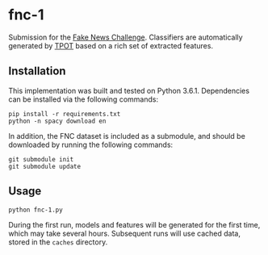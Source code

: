 # fnc-1
Submission for the [Fake News Challenge](http://www.fakenewschallenge.org).
Classifiers are automatically generated by [TPOT](https://rhiever.github.ip/tpot) based on a rich set of extracted features.

## Installation
This implementation was built and tested on Python 3.6.1. Dependencies can be installed via the following commands:
```
pip install -r requirements.txt
python -n spacy download en
```

In addition, the FNC dataset is included as a submodule, and should be downloaded by running the following commands:
```
git submodule init
git submodule update
```

## Usage
```
python fnc-1.py
```
During the first run, models and features will be generated for the first time, which may take several hours. Subsequent runs will use cached data, stored in the `caches` directory.
